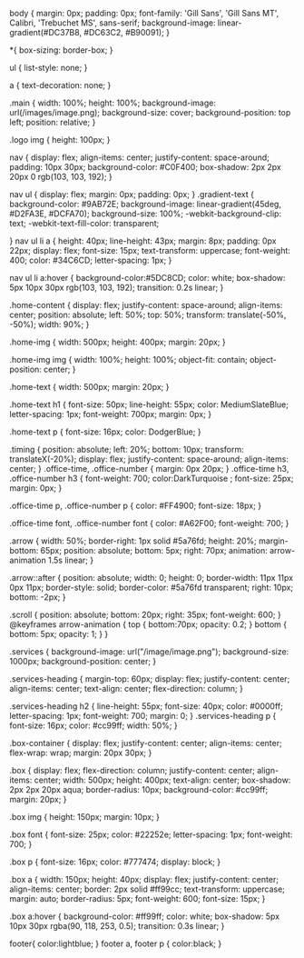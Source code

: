 body {
    margin: 0px;
    padding: 0px;
    font-family: 'Gill Sans', 'Gill Sans MT', Calibri, 'Trebuchet MS', sans-serif;
    background-image: linear-gradient(#DC37B8, #DC63C2, #B90091);
}



*{
    box-sizing: border-box;
}

ul {
    list-style: none;
}

a {
    text-decoration: none;
}

.main {
    width: 100%;
    height: 100%;
    background-image: url(/images/image.png);
    background-size: cover;
    background-position: top left;
    position: relative;
}

.logo img {
    height: 100px;
}

nav {
    display: flex;
    align-items: center;
    justify-content: space-around;
    padding: 10px 30px;
    background-color: #C0F400;
    box-shadow: 2px 2px 20px 0 rgb(103, 103, 192);
}

nav ul {
    display: flex;
    margin: 0px;
    padding: 0px;
}
.gradient-text {
    background-color: #9AB72E;
    background-image: linear-gradient(45deg, #D2FA3E, #DCFA70);
    background-size: 100%;
    -webkit-background-clip: text;
    -webkit-text-fill-color: transparent; 

}
nav ul li a {
    height: 40px;
    line-height: 43px;
    margin: 8px;
    padding: 0px 22px;
    display: flex;
    font-size: 15px;
    text-transform: uppercase;
    font-weight: 400;
    color: #34C6CD;
    letter-spacing: 1px;
}

nav ul li a:hover {
    background-color:#5DC8CD;
    color: white;
    box-shadow: 5px 10px 30px rgb(103, 103, 192);
    transition: 0.2s linear;
}

.home-content {
    display: flex;
    justify-content: space-around;
    align-items: center;
    position: absolute;
    left: 50%;
    top: 50%;
    transform: translate(-50%, -50%);
    width: 90%;
}

.home-img {
    width: 500px;
    height: 400px;
    margin: 20px;
}

.home-img img {
    width: 100%;
    height: 100%;
    object-fit: contain;
    object-position: center;
}

.home-text {
    width: 500px;
    margin: 20px;
}

.home-text h1 {
    font-size: 50px;
    line-height: 55px;
    color: MediumSlateBlue;
    letter-spacing: 1px;
    font-weight: 700px;
    margin: 0px;
}

.home-text p {
    font-size: 16px;
    color: DodgerBlue;
}

.timing {
    position: absolute;
    left: 20%;
    bottom: 10px;
    transform: translateX(-20%);
    display: flex;
    justify-content: space-around;
    align-items: center;
}
.office-time, 
.office-number {
    margin: 0px 20px;
}
.office-time h3, 
.office-number h3 {
    font-weight: 700;
    color:DarkTurquoise	 ;
    font-size: 25px;
    margin: 0px;
}

.office-time p, 
.office-number p {
    color: #FF4900;
    font-size: 18px;
} 

.office-time font, 
.office-number font {
    color: #A62F00;
    font-weight: 700;
} 

.arrow {
    width: 50%;
    border-right: 1px solid #5a76fd;
    height: 20%;
    margin-bottom: 65px;
    position: absolute;
    bottom: 5px;
    right: 70px;
    animation: arrow-animation 1.5s linear;
}

.arrow::after {
    position: absolute;
    width: 0;
    height: 0;
    border-width: 11px 11px 0px 11px;
    border-style: solid; 
    border-color: #5a76fd transparent;
    right: 10px;
    bottom: -2px;
}

.scroll {
    position: absolute;
    bottom: 20px;
    right: 35px;
    font-weight: 600;
}
@keyframes arrow-animation {
    top {
        bottom:70px;
        opacity: 0.2;
    }
    bottom {
        bottom: 5px;
        opacity: 1;
    }
}

.services {
    background-image: url("/image/image.png");
    background-size: 1000px;
    background-position: center;
}

.services-heading {
    margin-top: 60px;
    display: flex;
    justify-content: center;
    align-items: center;
    text-align: center;
    flex-direction: column;
}

.services-heading h2 {
    line-height: 55px;
    font-size: 40px;
    color: #0000ff;
    letter-spacing: 1px;
    font-weight: 700;
    margin: 0;
}
.services-heading p {
    font-size: 16px;
    color: 
 #cc99ff;
    width: 50%;
}

.box-container {
    display: flex;
    justify-content: center;
    align-items: center;
    flex-wrap: wrap;
    margin: 20px 30px;
}

.box {
    display: flex;
    flex-direction: column;
    justify-content: center;
    align-items: center;
    width: 500px;
    height: 400px;
    text-align: center;
    box-shadow: 2px 2px 20px aqua;
    border-radius: 10px;
    background-color:
 #cc99ff;
    margin: 20px;
}

.box img {
    height: 150px;
    margin: 10px;
}

.box font {
    font-size: 25px;
    color: #22252e;
    letter-spacing: 1px;
    font-weight: 700;
}

.box p {
    font-size: 16px;
    color: #777474;
    display: block;
}

.box a {
    width: 150px;
    height: 40px;
    display: flex;
    justify-content: center;
    align-items: center;
    border: 2px solid #ff99cc;
    text-transform: uppercase;
    margin: auto;
    border-radius: 5px;
    font-weight: 600;
    font-size: 15px;
}

.box a:hover {
    background-color: #ff99ff;
    color: white;
    box-shadow: 5px 10px 30px rgba(90, 118, 253, 0.5);
    transition: 0.3s linear;
}

footer{
    color:lightblue;
}
footer a,
footer p {
    color:black;
}
